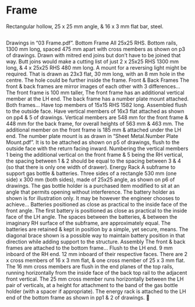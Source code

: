 # Frame

Rectangular hollow, 25 x 25 mm angle, & 16 x 3 mm flat bar, steel.

![]()

Drawings in “03 Frame.pdf”.
Bottom Frame
All 25x25 RHS. Bottom rails, 1300 mm long, spaced 475 mm apart with cross members as shown on p3 of drawings. Drawn with mitred end joins but don’t have to be joined that way. Butt joins would make a cutting list of just 2 x 25x25 RHS 1300 mm long, & 4 x 25x25 RHS 480 mm long.
A mount for a reversing light might be required. That is drawn as 23x3 flat, 30 mm long, with an 8 mm hole in the centre. The hole could be further inside the frame.
Front & Back Frames
The front & back frames are mirror images of each other with 3 differences…
The front frame is 100 mm taller,
The front frame has an additional vertical member at the LH end.
The back frame has a number plate mount attached.
Both frames…
Have top members of 15x15 RHS 1582 long.
Assembled flush to the outside face.
Have vertical members of 16x3 flat attached as shown on pp4 & 5 of drawings.
Vertical members are 548 mm for the front frame & 448 mm for the back frame, for overall heights of 563 mm & 463 mm.
The additional member on the front frame is 185 mm & attached under the LH end.
The number plate mount is as drawn in “Sheet Metal.Number Plate Mount.pdf”. It is to be attached as shown on p5 of drawings, flush to the outside face with the return facing inward.
Numbering the vertical members 1 being the additional vertical on the front frame & 5 being the RH vertical, the spacing between 1 & 2 should be equal to the spacing between 3 & 4 (so that there is only one width of drawer).
Energy Rack
A subframe to support gas bottle & batteries.
Three sides of a rectangle 530 mm (one side) x 300 mm (both sides), made of 25x25 angle, as shown on p6 of drawings.
The gas bottle holder is a purchased item modified to sit at an angle that permits opening without interference.
The battery holder as shown is for illustration only. It may be however the engineer chooses to achieve…
Batteries positioned as close as practical to the inside face of the front angle.
The first battery is positioned as close as practical to the inside face of the LH angle.
The spaces between the batteries, & between the imaginary RH surface of the subframe, are approximately equal.
The batteries are retained & kept in position by a simple, yet secure, means.
The diagonal brace shown is a possible way to maintain battery position in that direction while adding support to the structure.
Assembly
The front & back frames are attached to the bottom frame…
Flush to the LH end.
9 mm inboard of the RH end.
12 mm inboard of their respective faces.
There are 2 x cross members of 16 x 3 mm flat, & one cross member of 25 x 3 mm flat.
The 16 mm cross members are flush in the end planes of the top rails, running horizontally from the inside face of the back top rail to the adjacent front vertical.
The 25 mm cross member runs horizontally between the LH pair of verticals, at a height for attachment to the band of the gas bottle holder (with a spacer if appropriate).
The energy rack is attached to the LH end of the bottom frame as shown in pp1 & 2 of drawings.
